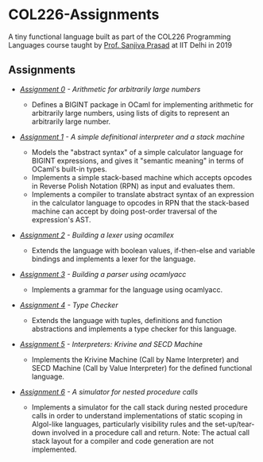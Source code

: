 # COL226-Assignments

A tiny functional language built as part of the COL226 Programming Languages course taught by [Prof. Sanjiva Prasad](https://www.cse.iitd.ernet.in/~sanjiva/) at IIT Delhi in 2019

## Assignments

- *[Assignment 0](Assn0/README.md) - Arithmetic for arbitrarily large numbers*
    - Defines a BIGINT package in OCaml for implementing arithmetic for arbitrarily large numbers, using lists of digits to represent an arbitrarily large number.

- *[Assignment 1](Assn1/README.md) - A simple definitional interpreter and a stack machine*
    - Models the "abstract syntax" of a simple calculator language for BIGINT expressions, and gives it "semantic meaning" in terms of OCaml's built-in types.
    - Implements a simple stack-based machine which accepts opcodes in Reverse Polish Notation (RPN) as input and evaluates them.	
    - Implements a compiler to translate abstract syntax of an expression in the calculator language to opcodes in RPN that the stack-based machine can accept by doing post-order traversal of the expression's AST.

- *[Assignment 2](Assn2/README.md) - Building a lexer using ocamllex*
    - Extends the language with boolean values, if-then-else and variable bindings and implements a lexer for the language.

- *[Assignment 3](Assn3/a3.mly) - Building a parser using ocamlyacc*
    - Implements a grammar for the language using ocamlyacc.

- *[Assignment 4](Assn4/README.md) - Type Checker*
    - Extends the language with tuples, definitions and function abstractions and implements a type checker for this language.

- *[Assignment 5](Assn5/README.md) - Interpreters: Krivine and SECD Machine*
    - Implements the Krivine Machine (Call by Name Interpreter) and SECD Machine (Call by Value Interpreter) for the defined functional language.

- *[Assignment 6](Assn6) - A simulator for nested procedure calls*
    - Implements a simulator for the call stack during nested procedure calls in order to understand implementations of static scoping in Algol-like languages, particularly visibility rules and the set-up/tear-down involved in a procedure call and return. Note: The actual call stack layout for a compiler and code generation are not implemented.